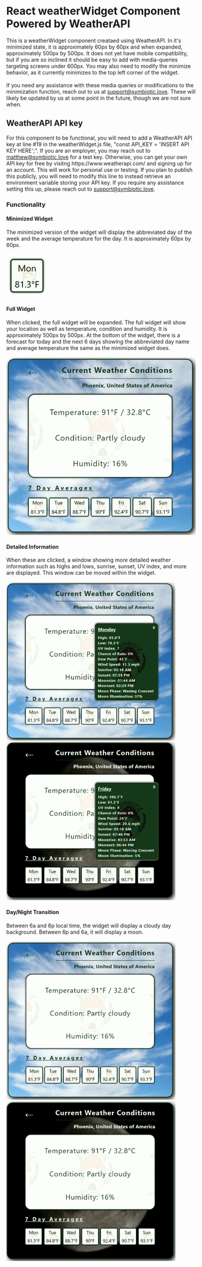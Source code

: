 <h1>React weatherWidget Component Powered by WeatherAPI</h1>
This is a weatherWidget component creataed using WeatherAPI. In it's minimized state, it is approximately 60px by 60px and when expanded, approximately
500px by 500px. It does not yet have mobile compatibility, but if you are so inclined it should be easy to add with media-queries targeting screens under 600px. You may also need to modify the minimize behavior, as it currently minimizes to the top left corner of the widget.
<div>&nbsp</div>
If you need any assistance with these media queries or modifications to the minimization function, reach out to us at <a href="mailto:support@symbiotic.love?subject=Support%20Request" alt="Send Us an Email">support@symbiotic.love</a>. These will likely be updated by us at some point in the future, though we are not sure when.
<h2>WeatherAPI API key</h2>
For this component to be functional, you will need to add a WeatherAPI API key at line #19 in the weatherWidget.js file, "const API_KEY = 'INSERT API KEY HERE';". If you are an employer, you may reach out to <a href="mailto:matthew@symbiotic.love?subject=Support%20Request" alt="Get a Test Key">matthew@symbiotic.love</a> for a test key. Otherwise, you can get your own API key for free by visitng https://www.weatherapi.com/ and signing up for an account. This will work for personal use or testing. If you plan to publish this publicly, you will need to modify this line to instead retrieve an environment variable storing your API key. If you require any assistance setting this up, please reach out to <a href="mailto:support@symbiotic.love?subject=Support%20Request" alt="Send Us an Email">support@symbiotic.love</a>.
<h3>Functionality</h3>
<h4>Minimized Widget</h4>
The minimized version of the widget will display the abbreviated day of the week and the average temperature for the day. It is approximately 60px by 60px.
<div>&nbsp</div>
<img src = "./github-images/minWidget.png">
<h4>Full Widget</h4>
When clicked, the full widget will be expanded. The full widget will show your location as well as temperature, condition and humidity. It is approximately 500px by 500px. At the bottom of the widget, there is a forecast for today and the next 6 days showing the abbreviated day name and average temperature the same as the minimized widget does.
<div>&nbsp</div>
<img src = "./github-images/dayWidget.png">
<h4>Detailed Information</h4>
When these are clicked, a window showing more detailed weather information such as highs and lows, sunrise, sunset, UV index, and more are displayed. This window can be moved within the widget.
<div>&nbsp</div>
<div><img src = "./github-images/details1.png" style="width: 450px;"><img src = "./github-images/details2.png" style="width: 450px;"></div>
<h4>Day/Night Transition</h4>
Between 6a and 6p local time, the widget will display a cloudy day background. Between 6p and 6a, it will display a moon.
<div>&nbsp</div>
<div><img src="./github-images/dayWidget.png" style="width: 450px;"><img src="./github-images/nightWidget.png" style="width: 450px;"></div>

